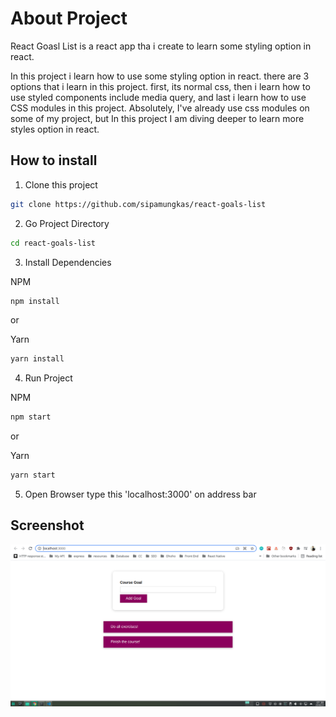 # About Project

React Goasl List is a react app tha i create to learn some styling option in react.

In this project i learn how to use some styling option in react. there are 3 options that i learn in this project. first, its normal css, then i learn how to use styled components include media query, and last i learn how to use CSS modules in this project.
Absolutely, I've already use css modules on some of my project, but In this project I am diving deeper to learn more styles option in react.

## How to install

1. Clone this project

```sh
git clone https://github.com/sipamungkas/react-goals-list
```

2. Go Project Directory

```sh
cd react-goals-list
```

3. Install Dependencies

NPM

```sh
npm install
```

or

Yarn

```sh
yarn install
```

4. Run Project

NPM

```sh
npm start
```

or

Yarn

```sh
yarn start
```

5. Open Browser type this 'localhost:3000' on address bar

## Screenshot

![Expenses Tracker Preview](docs/goals-list.png "Expenses Tracker Preview")
